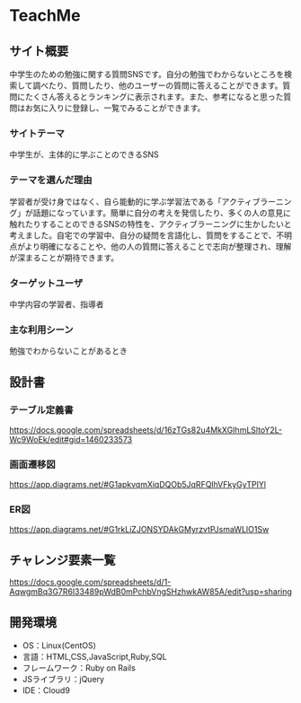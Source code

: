 # TeachMe

## サイト概要
中学生のための勉強に関する質問SNSです。自分の勉強でわからないところを検索して調べたり、質問したり、他のユーザーの質問に答えることができます。質問にたくさん答えるとランキングに表示されます。また、参考になると思った質問はお気に入りに登録し、一覧でみることができます。

### サイトテーマ
中学生が、主体的に学ぶことのできるSNS

### テーマを選んだ理由
学習者が受け身ではなく、自ら能動的に学ぶ学習法である「アクティブラーニング」が話題になっています。簡単に自分の考えを発信したり、多くの人の意見に触れたりすることのできるSNSの特性を、アクティブラーニングに生かしたいと考えました。自宅での学習中、自分の疑問を言語化し、質問をすることで、不明点がより明確になることや、他の人の質問に答えることで志向が整理され、理解が深まることが期待できます。

### ターゲットユーザ
中学内容の学習者、指導者

### 主な利用シーン
勉強でわからないことがあるとき

## 設計書
### テーブル定義書
https://docs.google.com/spreadsheets/d/16zTGs82u4MkXGIhmLSltoY2L-Wc9WoEk/edit#gid=1460233573
### 画面遷移図
https://app.diagrams.net/#G1apkvqmXiqDQOb5JqRFQlhVFkyGyTPIYl
### ER図
https://app.diagrams.net/#G1rkLiZJONSYDAkGMyrzvtPJsmaWLlO1Sw

## チャレンジ要素一覧
<https://docs.google.com/spreadsheets/d/1-AqwgmBq3G7R6l33489pWdB0mPchbVngSHzhwkAW85A/edit?usp=sharing>

## 開発環境
- OS：Linux(CentOS)
- 言語：HTML,CSS,JavaScript,Ruby,SQL
- フレームワーク：Ruby on Rails
- JSライブラリ：jQuery
- IDE：Cloud9
